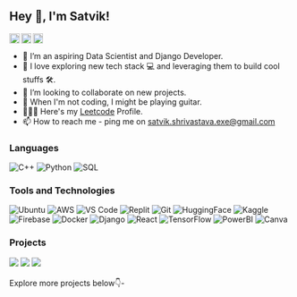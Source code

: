 ## Hey 👋, I'm Satvik!
<a href='https://www.linkedin.com/in/xatvik/'><img align='left' alt="linkedin" src="https://raw.githubusercontent.com/rahul-jha98/rahul-jha98/561d474902b59c7429ec22bb73e225696c27b202/assets/linkedin.svg" height='18px'/></a>
<a href='https://twitter.com/xatvik/'><img align='left' alt="twitter" src="https://raw.githubusercontent.com/rahul-jha98/rahul-jha98/561d474902b59c7429ec22bb73e225696c27b202/assets/twitter.svg" height='18px'/></a>
<a href='https://www.kaggle.com/satvikkx/'><img alt="kaggle" src="https://raw.githubusercontent.com/rahul-jha98/rahul-jha98/561d474902b59c7429ec22bb73e225696c27b202/assets/kaggle.svg" height='18px'/></a>

- 👀 I’m an aspiring Data Scientist and Django Developer.
- 🌱 I love exploring new tech stack 💻 and leveraging them to build cool stuffs 🛠️. 
- 💞️ I’m looking to collaborate on new projects.
- 🎸 When I'm not coding, I might be playing guitar.
- 🧑🏽‍💻 Here's my [Leetcode](https://leetcode.com/Satvikk) Profile.
- 📫 How to reach me - ping me on satvik.shrivastava.exe@gmail.com

### Languages

![C++](https://img.shields.io/badge/-Cpp-000?&logo=Cpp)
![Python](https://img.shields.io/badge/-Python-000?&logo=Python)
![SQL](https://img.shields.io/badge/-SQL-000?&logo=SQL)

### Tools and Technologies

![Ubuntu](https://img.shields.io/badge/-Ubuntu-000?&logo=Ubuntu)
![AWS](https://img.shields.io/badge/-AWS-000?&logo=AWS)
![VS Code](https://img.shields.io/badge/-VSCode-000?&logo=code)
![Replit](https://img.shields.io/badge/-Replit-000?&logo=Replit)
![Git](https://img.shields.io/badge/-Git-000?&logo=git)
![HuggingFace](https://img.shields.io/badge/-Huggingface-000?&logo=huggingface)
![Kaggle](https://img.shields.io/badge/-Kaggle-000?&logo=kaggle)
![Firebase](https://img.shields.io/badge/-Firebase-000?&logo=firebase)
![Docker](https://img.shields.io/badge/-Docker-000?&logo=Docker)
![Django](https://img.shields.io/badge/-Django-000?&logo=Django)
![React](https://img.shields.io/badge/-React-000?&logo=React)
![TensorFlow](https://img.shields.io/badge/-TensorFlow-000?&logo=TensorFlow)
![PowerBI](https://img.shields.io/badge/-PowerBI-000?&logo=PowerBI)
![Canva](https://img.shields.io/badge/-Canva-000?&logo=Canva)

### Projects

[![](https://img.shields.io/badge/-🧬%20AarogyaMitra-000)](https://github.com/satvikx/AarogyaMitra)
[![](https://img.shields.io/badge/-🦠%20AIClubOIST-000)](https://github.com/satvikx/AIClubWebsite)
[![](https://img.shields.io/badge/-📝%Junk%20Image%20Classifier-000)](https://github.com/satvikx/Junk-Image-Classifier)
<br></br>Explore more projects below👇-

<!---
satvikx/satvikx is a ✨ special ✨ repository because its `README.md` (this file) appears on your GitHub profile.
You can click the Preview link to take a look at your changes.
--->
